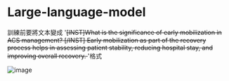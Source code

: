 # Large-language-model
訓練前要將文本變成
'<s>[INST]What is the significance of early mobilization in ACS management? [/INST] Early mobilization as part of the recovery process helps in assessing patient stability, reducing hospital stay, and improving overall recovery. </s>'格式

![image](https://github.com/user-attachments/assets/ff016de8-2c36-46b2-b992-cfb12ebc924f)
